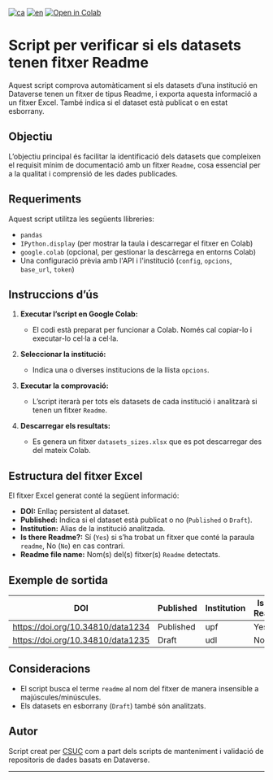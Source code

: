 [![ca](https://img.shields.io/badge/lang-ca-blue.svg)](https://github.com/CSUC/RDR-scripts/blob/main/verification_readme/README.md)
[![en](https://img.shields.io/badge/lang-en-green.svg)](https://github.com/CSUC/RDR-scripts/blob/main/verification_readme/README_ENG.md)
[![Open in Colab](https://colab.research.google.com/assets/colab-badge.svg)](https://colab.research.google.com/github/CSUC/RDR-scripts/blob/main/verification_readme/verification_readme_script.ipynb)

# Script per verificar si els datasets tenen fitxer Readme

Aquest script comprova automàticament si els datasets d’una institució en Dataverse tenen un fitxer de tipus Readme, i exporta aquesta informació a un fitxer Excel. També indica si el dataset està publicat o en estat esborrany.

## Objectiu

L’objectiu principal és facilitar la identificació dels datasets que compleixen el requisit mínim de documentació amb un fitxer `Readme`, cosa essencial per a la qualitat i comprensió de les dades publicades.

## Requeriments

Aquest script utilitza les següents llibreries:

- `pandas`
- `IPython.display` (per mostrar la taula i descarregar el fitxer en Colab)
- `google.colab` (opcional, per gestionar la descàrrega en entorns Colab)
- Una configuració prèvia amb l'API i l'institució (`config`, `opcions`, `base_url`, `token`)

## Instruccions d’ús

1. **Executar l’script en Google Colab:**
   - El codi està preparat per funcionar a Colab. Només cal copiar-lo i executar-lo cel·la a cel·la.

2. **Seleccionar la institució:**
   - Indica una o diverses institucions de la llista `opcions`.

3. **Executar la comprovació:**
   - L’script iterarà per tots els datasets de cada institució i analitzarà si tenen un fitxer `Readme`.

4. **Descarregar els resultats:**
   - Es genera un fitxer `datasets_sizes.xlsx` que es pot descarregar des del mateix Colab.

## Estructura del fitxer Excel

El fitxer Excel generat conté la següent informació:

- **DOI:** Enllaç persistent al dataset.
- **Published:** Indica si el dataset està publicat o no (`Published` o `Draft`).
- **Institution:** Alias de la institució analitzada.
- **Is there Readme?:** Sí (`Yes`) si s’ha trobat un fitxer que conté la paraula `readme`, No (`No`) en cas contrari.
- **Readme file name:** Nom(s) del(s) fitxer(s) `Readme` detectats.

## Exemple de sortida

| DOI                                  | Published | Institution | Is there Readme? | Readme file name    |
|-------------------------------------|-----------|-------------|------------------|----------------------|
| https://doi.org/10.34810/data1234   | Published | upf         | Yes              | readme_dataset.txt   |
| https://doi.org/10.34810/data1235   | Draft     | udl         | No               |                      |

## Consideracions

- El script busca el terme `readme` al nom del fitxer de manera insensible a majúscules/minúscules.
- Els datasets en esborrany (`Draft`) també són analitzats.

## Autor

Script creat per [CSUC](https://www.csuc.cat/) com a part dels scripts de manteniment i validació de repositoris de dades basats en Dataverse.

---
